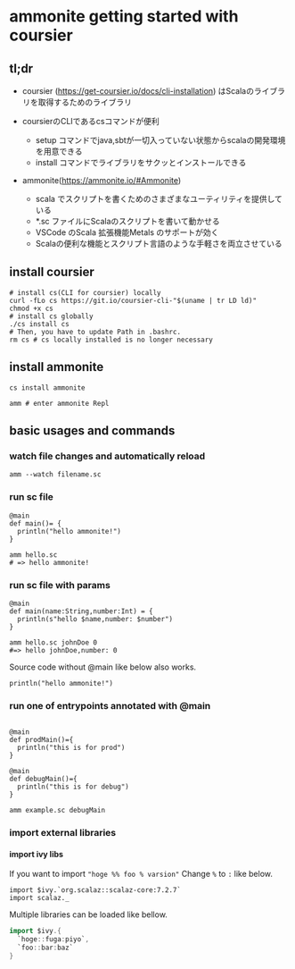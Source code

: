 # ammonite getting started with coursier

## tl;dr

- coursier (https://get-coursier.io/docs/cli-installation) はScalaのライブラリを取得するためのライブラリ
- coursierのCLIであるcsコマンドが便利
  - setup コマンドでjava,sbtが一切入っていない状態からscalaの開発環境を用意できる
  - install コマンドでライブラリをサクッとインストールできる

- ammonite(https://ammonite.io/#Ammonite)
  - scala でスクリプトを書くためのさまざまなユーティリティを提供している
  - *.sc ファイルにScalaのスクリプトを書いて動かせる
  - VSCode のScala 拡張機能Metals のサポートが効く
  - Scalaの便利な機能とスクリプト言語のような手軽さを両立させている



## install coursier
```shell script
# install cs(CLI for coursier) locally
curl -fLo cs https://git.io/coursier-cli-"$(uname | tr LD ld)"
chmod +x cs
# install cs globally
./cs install cs
# Then, you have to update Path in .bashrc.
rm cs # cs locally installed is no longer necessary
```

## install ammonite
```shell script
cs install ammonite

amm # enter ammonite Repl
```

## basic usages and commands

### watch file changes and automatically reload
```shell script
amm --watch filename.sc
```

### run sc file

```hello.sc
@main
def main()= {
  println("hello ammonite!")
}
```

```shell script
amm hello.sc
# => hello ammonite!
```

### run sc file with params
```hello.sc
@main
def main(name:String,number:Int) = {
  println(s"hello $name,number: $number")
}
```

```shell script
amm hello.sc johnDoe 0
#=> hello johnDoe,number: 0
```

Source code without @main like below also works.

```hello_v2.sc
println("hello ammonite!")
```

### run one of entrypoints annotated with @main

```example.sc

@main
def prodMain()={
  println("this is for prod")
}

@main
def debugMain()={
  println("this is for debug")
}

```

```shell script
amm example.sc debugMain
```

### import external libraries

#### import ivy libs

If you want to import ``"hoge %% foo % varsion"``
Change `%` to `:` like below.

```main.sc
import $ivy.`org.scalaz::scalaz-core:7.2.7`
import scalaz._
```

Multiple libraries can be loaded like bellow.

```scala
import $ivy.{
  `hoge::fuga:piyo`,
  `foo::bar:baz`
}
```